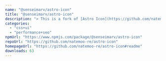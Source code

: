 ```yaml
---
name: "@senseimarv/astro-icon"
title: "@senseimarv/astro-icon"
description: "> This is a fork of [Astro Icon](https://github.com/natemoo-re/astro-icon) with `@iconify/json` as peer dependency."
categories:
  - "css+ui"
  - "performance+seo"
npmUrl: "https://www.npmjs.com/package/@senseimarv/astro-icon"
repoUrl: "https://github.com/natemoo-re/astro-icon"
homepageUrl: "https://github.com/natemoo-re/astro-icon#readme"
downloads: 63
---
```

